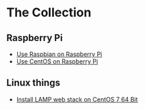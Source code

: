 # The Collection

## Raspberry Pi

* [Use Raspbian on Raspberry Pi](./raspberrypi_raspbian_config.md)
* [Use CentOS on Raspberry Pi](./raspberrypi_centos_config.md)

## Linux things

* [Install LAMP web stack on CentOS 7 64 Bit](install_lamp_to_centos.md)